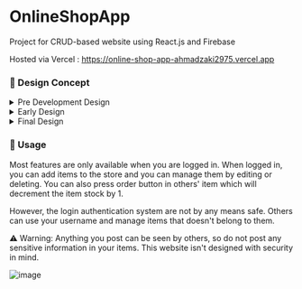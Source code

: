 # OnlineShopApp

Project for CRUD-based website using React.js and Firebase

Hosted via Vercel : https://online-shop-app-ahmadzaki2975.vercel.app

### 🎨 Design Concept

<!-- [Figma](https://www.figma.com/file/Ru7BVma2ppLm6C4Ww9t30V/Post-Test-Zaki?node-id=2%3A64) -->

<details>
<summary>Pre Development Design</summary>
<p align="center">
  <a href="https://www.figma.com/file/  Ru7BVma2ppLm6C4Ww9t30V/Post-Test-Zaki?  node-id=2%3A64">Figma</a>
</p>
<pre align="center">
  <img src="https://user-images.githubusercontent.com/87590846/163896811-6c2c3d1d-53c9-4f36-a694-40e0e153b59e.png">
  <img src="https://user-images.githubusercontent.com/87590846/163896847-091795d3-d328-4017-8721-a0aeff13968b.png">
</pre>
</details>

<details>
<summary>Early Design</summary>
<pre align="center">
  <img src="https://user-images.githubusercontent.com/87590846/163899807-09d213dd-ce0e-4a6d-815e-ee9357a69f54.png">
  <img src="https://user-images.githubusercontent.com/87590846/163899894-93c3bbd0-6672-423f-83cf-c25247d7d046.png">
  <img src="https://user-images.githubusercontent.com/87590846/163900415-6070a443-b259-4f2d-bb80-145fe459533e.png">
</pre>
</details>

<details>
  <summary>Final Design</summary>
  <pre align="center">
    <img src="https://user-images.githubusercontent.com/87590846/165892443-81a4e887-15d4-45aa-a1f5-f540501cc823.png">
    <img src="https://user-images.githubusercontent.com/87590846/165893225-bbc6ed58-02db-4445-a3ae-ae64be3a22ec.png">
  </pre>
</details>

### 📖 Usage

Most features are only available when you are logged in. When logged in, you can add items to the store and you can manage them by editing or deleting. You can also press order button in others' item which will decrement the item stock by 1.

However, the login authentication system are not by any means safe. Others can use your username and manage items that doesn't belong to them.

⚠ Warning:
Anything you post can be seen by others, so do not post any sensitive information in your items. This website isn't designed with security in mind.

<!-- ![image](https://user-images.githubusercontent.com/87590846/165892443-81a4e887-15d4-45aa-a1f5-f540501cc823.png) -->
![image](https://user-images.githubusercontent.com/87590846/165893225-bbc6ed58-02db-4445-a3ae-ae64be3a22ec.png)

